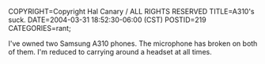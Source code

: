 COPYRIGHT=Copyright Hal Canary / ALL RIGHTS RESERVED
TITLE=A310's suck.
DATE=2004-03-31 18:52:30-06:00 (CST)
POSTID=219
CATEGORIES=rant;

I've owned two Samsung A310 phones. The microphone has broken on both of them. I'm reduced to carrying around a headset at all times.
